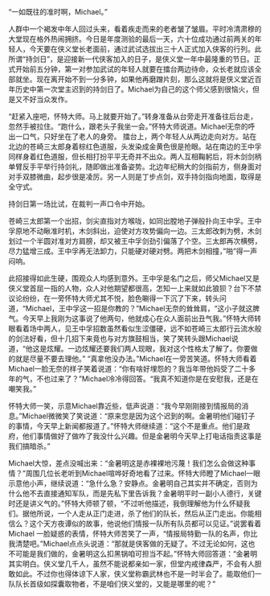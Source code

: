  “一如既往的准时啊，Michael。”

人群中一个褐发中年人回过头来，看着疾走而来的老者皱了皱眉。平时冷清肃穆的大堂现在格外热闹拥挤。今日是年度测验的最后一天，六十位成功通过前两关的年轻人，今天要在侠义堂长老面前，通过武试选拔出三十人正式加入侠客的行列。此所谓“持剑日”，是迎接新一代侠客加入的日子，是侠义堂一年中最隆重的节日。正式开始前五分钟，第一对参加武试的年轻人就要在擂台两边待命，众长老就应该全部就坐。现在离开始不到一分多钟，如果他再磨蹭片刻，那么这就将是侠义堂近百年历史中第一次堂主迟到的持剑日了。Michael为自己的这个师父感到很恼火，但是又不好当众发作。

“赶紧入座吧，怀特大师。马上就要开始了。”转身准备从台旁走开准备往后台走，忽然手被拉住。“跑什么，跟老头子我坐一会。”怀特大师说道。Michael无奈的呼出一口气，只好坐在了老人的身旁。
擂台上，两个年轻人从两边走向对方。站在北边的苍崎三太郎身着棕红色道服，头发染成金黄色很是抢眼。站在南边的王中孚同样身着红色道服，但长相打扮平平无奇并不出众。两人互相鞠躬后，将木剑剑柄单臂反手平举行持剑礼，随即做出准备姿势。北边年纪稍大的剑指前方，侧身面对对手双膝微曲，起步很是凌厉。另一人则是丁步点剑，双手持剑指向地面，取得是全守式。

持剑日第一场比试，在裁判一声口令中开始。

苍崎三太郎第一个出招，剑尖直指对方喉咙，如同出膛地子弹般扑向王中孚。王中孚原地不动瞅准时机，木剑斜出，迫使对方攻势偏向一边。三太郎改刺为劈，木剑划过一个半圆对准对方肩膀，却又被王中孚剑劲引偏落了个空。三太郎再次横劈，尽力猛增三成。王中孚再无法卸力，只能硬对硬对劈。两把木剑相撞，”啪”得一声闷响。

此招接得如此生硬，围观众人均感到意外。王中孚是名门之后，师父Michael又是侠义堂首屈一指的人物，众人对他期望都很高，怎知一上来就如此狼狈？台下不禁议论纷纷，在一旁怀特大师尤其不悦，脸色唰得一下沉了下来，转头问道，“Michael，王中孚这一招是你教的？”Michael无奈的耸耸肩，“这小子就这脾气。今天早上我刚为这事说了他两句，他就成心在众人面前出丑气我。”怀特大师转眼看着场中两人，见王中孚招数虽然看似生涩僵硬，远不如苍崎三太郎行云流水般的剑法好看，但十几招下来竟也与对方旗鼓相当，笑了笑转头跟Michael说道，“他这是炫耀。一边炫耀还要我们两人现眼，我对这个性格太了解了。你要做的就是尽量不要去理他。” “真拿他没办法。”Michael在一旁苦笑道。怀特大师看着Michael一脸无奈的样子笑着说道：“你有啥好埋怨的？我当年带他妈受了二十多年的气，不也过来了？”Michael冷冷得回答。“我真不知道你是在安慰我，还是在嘲笑我。”

怀特大师一笑，示意Michael靠近些，低声说道：“我今早刚刚接到情报局的消息。”Michael微微笑了笑说道：“原来您是因为这个迟到的啊。金暑明他们碰钉子的事情，今天早上新闻都报道了。”怀特大师继续道：“这个不是重点。他们是政府，他们事情做好了做咋了我没什么兴趣。但是金暑明今天早上打电话指责这事是我们搞暗杀。”

Michael大惊，差点没喊出来：“金暑明这是赤裸裸地污蔑！我们怎么会做这种事情？”周围几位长老听到Michael喧哗好奇地看了过来。怀特大师瞪了Michael一眼示意他小声，继续说道：“急什么急？安静点。金暑明自己其实并不确定，否则为什么他不去直接通知军队，而是先私下里告诉我？金暑明平时一副小人德行，关键时还是讲义气的。”怀特大师顿了顿，“不过听他描述，我倒理解他为什么怀疑我们。据他所说，一个人走从正门走进，杀了他们的队长，然后从正门走出。你能相信么？这个天方夜谭似的故事，他说他们情报一队所有队员都可以见证。”说罢看着Michael 一脸疑惑的表情，怀特大师苦笑了一声，“情报局特勤一队的名声，你比我清楚吧。”Michael点点头说道：“那就是侠客做的无疑了。不过无论如何，这也不可能是我们做的，金暑明这么扣黑锅咱可担当不起。”怀特大师回答道：“金暑明其实明白。侠义堂几千人，虽然不能说都亲如一家，但堂内戒律森严，不会有人胆敢如此。不过你也得体谅下人家，侠义堂称霸武林也不是一时半会了。能取他们一队队长首级如探囊取物者，不是咱们侠义堂的，又能是哪里的呢？”

